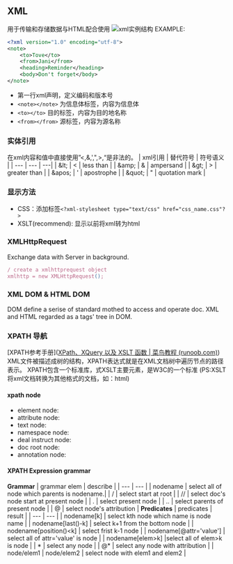 ```toc
```

## XML
用于传输和存储数据与HTML配合使用
![xml实例结构](https://www.runoob.com/wp-content/uploads/2013/09/nodetree.gif)
EXAMPLE:
```xml
<?xml version="1.0" encoding="utf-8">
<note>
	<to>Tove</to>
	<from>Jani</from>
	<heading>Reminder</heading>
	<body>Don't forget</body>
</note>
```
- 第一行xml声明，定义编码和版本号
- `<note></note>` 为信息体标签，内容为信息体
- `<to></to>` 目的标签，内容为目的地名称
- `<from></from>` 源标签，内容为源名称

### 实体引用
在xml内容和值中直接使用”<,&,',",>,“是非法的。
| xml引用 | 替代符号 | 符号语义 |
| --- | --- | ---|
| \&lt; | < | less than |
| \&amp; | & | ampersand |
| \&gt; | > | greater than |
| \&apos; | ' | apostrophe |
| \&quot; | " | quotation mark |

### 显示方法
- CSS：添加标签`<?xml-stylesheet type="text/css" href="css_name.css"?>`
- XSLT(recommend): 显示以前将xml转为html

### XMLHttpRequest
Exchange data with Server in background.
```js
/ create a xmlhttprequest object
xmlhttp = new XMLHttpRequest();
```
### XML DOM & HTML DOM
DOM define a serise of standard mothed to access and operate doc.
XML and HTML regarded as a tags' tree in DOM.

### XPATH 导航

[XPATH参考手册]([XPath、XQuery 以及 XSLT 函数 | 菜鸟教程 (runoob.com)](https://www.runoob.com/xpath/xpath-functions.html))
XML文件被描述成树的结构，XPATH表达式就是在XML文档树中遍历节点的路径表示。
XPATH包含一个标准库，式XSLT主要元素，是W3C的一个标准
(PS:XSLT将xml文档转换为其他格式的文档，如：html)
#### xpath node
- element node:
- attribute node:
- text node:
- namespace node:
- deal instruct node:
- doc root node:
- annotation node: 
#### XPATH Expression grammar
**Grammar**
| grammar elem | describe |
| --- | --- |
| nodename | select all of node which parents is nodename.|
| \/ | select start at root |
| \/\/ | select doc's node start at present node |
| . | select present node |
| .. | select parents of present node |
| @ | select node's attribution |
**Predicates**
| predicates | result |
| --- | --- |
| nodename[k] | select kth node which name is node name |
| nodename[last()-k] | select k+1 from the bottom node |
| nodename[position()<k] | select frist k-1 node |
| nodename[@attr='value'] | select all of attr='value' is node |
| nodename[elem>k] |select all of elem>k is node |
| \* | select any node |
| @\* | select any node with attribution |
| node/elem1 \| node/elem2 | select node with elem1 and elem2 |